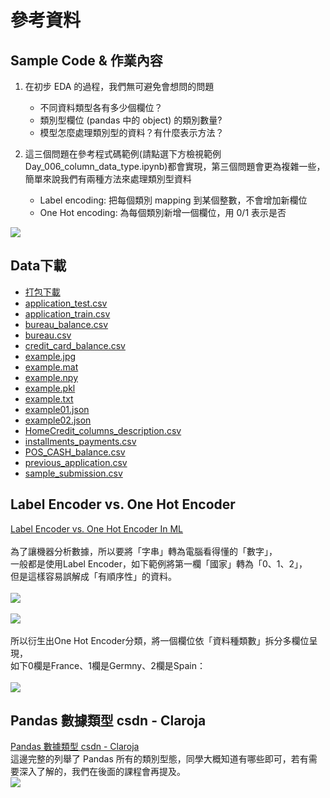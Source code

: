 # 參考資料
## Sample Code & 作業內容
1. 在初步 EDA 的過程，我們無可避免會想問的問題
    * 不同資料類型各有多少個欄位？
    * 類別型欄位 (pandas 中的 object) 的類別數量?
    * 模型怎麼處理類別型的資料？有什麼表示方法？

2. 這三個問題在參考程式碼範例(請點選下方檢視範例Day_006_column_data_type.ipynb)都會實現，第三個問題會更為複雜一些，簡單來說我們有兩種方法來處理類別型資料 
   * Label encoding: 把每個類別 mapping 到某個整數，不會增加新欄位
   * One Hot encoding: 為每個類別新增一個欄位，用 0/1 表示是否

![](https://ai100-fileentity.cupoy.com/3rd/homework/D6/1566981613434/large)

## Data下載
* [打包下載](http://ai100.cupoy.com/file-download/part01/Part01.7z)
* [application_test.csv](http://ai100.cupoy.com/file-download/part01/application_test.csv)
* [application_train.csv](http://ai100.cupoy.com/file-download/part01/application_train.csv)
* [bureau_balance.csv](http://ai100.cupoy.com/file-download/part01/bureau_balance.csv)
* [bureau.csv](http://ai100.cupoy.com/file-download/part01/bureau.csv)
* [credit_card_balance.csv](http://ai100.cupoy.com/file-download/part01/credit_card_balance.csv)
* [example.jpg](http://ai100.cupoy.com/file-download/part01/example.jpg)
* [example.mat](http://ai100.cupoy.com/file-download/part01/example.mat)
* [example.npy](http://ai100.cupoy.com/file-download/part01/example.npy)
* [example.pkl](http://ai100.cupoy.com/file-download/part01/example.pkl)
* [example.txt](http://ai100.cupoy.com/file-download/part01/example.txt)
* [example01.json](http://ai100.cupoy.com/file-download/part01/example01.json)
* [example02.json](http://ai100.cupoy.com/file-download/part01/example02.json)
* [HomeCredit_columns_description.csv](http://ai100.cupoy.com/file-download/part01/HomeCredit_columns_description.csv)
* [installments_payments.csv](http://ai100.cupoy.com/file-download/part01/installments_payments.csv)
* [POS_CASH_balance.csv](http://ai100.cupoy.com/file-download/part01/POS_CASH_balance.csv)
* [previous_application.csv](http://ai100.cupoy.com/file-download/part01/previous_application.csv)
* [sample_submission.csv](http://ai100.cupoy.com/file-download/part01/sample_submission.csv)

## Label Encoder vs. One Hot Encoder
[Label Encoder vs. One Hot Encoder In ML](https://medium.com/@contactsunny/label-encoder-vs-one-hot-encoder-in-machine-learning-3fc273365621)<br><br>
為了讓機器分析數據，所以要將「字串」轉為電腦看得懂的「數字」，<br>
一般都是使用Label Encoder，如下範例將第一欄「國家」轉為「0、1、2」，<br>
但是這樣容易誤解成「有順序性」的資料。<br><br>
![](https://miro.medium.com/max/800/1*eWtGdqsEXCnX_ZiVw2Ba0g.png)<br><br>
![](https://miro.medium.com/max/634/1*zS-7qHEGhZ7tX6aamc3RpQ.png)<br><br>
所以衍生出One Hot Encoder分類，將一個欄位依「資料種類數」拆分多欄位呈現，<br>
如下0欄是France、1欄是Germny、2欄是Spain：<br><br>
![](https://miro.medium.com/max/1038/1*HMAPmcCtGwZSjSvgS4MKGw.png)

## Pandas 數據類型 csdn - Claroja
[Pandas 數據類型 csdn - Claroja](https://blog.csdn.net/claroja/article/details/72622375)<br>
這邊完整的列舉了 Pandas 所有的類別型態，同學大概知道有哪些即可，若有需要深入了解的，我們在後面的課程會再提及。<br>
![](https://ai100-fileentity.cupoy.com/3rd/homework/D6/1566981660551/large)

